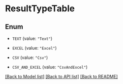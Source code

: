 # ResultTypeTable

## Enum


* `TEXT` (value: `"Text"`)

* `EXCEL` (value: `"Excel"`)

* `CSV` (value: `"Csv"`)

* `CSV_AND_EXCEL` (value: `"CsvAndExcel"`)


[[Back to Model list]](../README.md#documentation-for-models) [[Back to API list]](../README.md#documentation-for-api-endpoints) [[Back to README]](../README.md)


